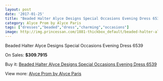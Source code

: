 ```yaml
---
layout: post
date: '2017-01-25'
title: "Beaded Halter Alyce Designs Special Occasions Evening Dress 6539"
category: Alyce Prom by Alyce Paris
tags: ["dresses","beaded","dress","charming","occasions"]
image: http://img.princessan.com/1881-thickbox_default/beaded-halter-alyce-designs-special-occasions-evening-dress-6539.jpg
---
```

Beaded Halter Alyce Designs Special Occasions Evening Dress 6539

On Sales: **$309.7915**
<a href="https://www.princessan.com/en/alyce-prom-by-alyce-paris/838-beaded-halter-alyce-designs-special-occasions-evening-dress-6539.html"><amp-img layout="responsive" width="600" height="600" src="//img.princessan.com/1881-thickbox_default/beaded-halter-alyce-designs-special-occasions-evening-dress-6539.jpg" alt="Beaded Halter Alyce Designs Special Occasions Evening Dress 6539 0" /></a>
<a href="https://www.princessan.com/en/alyce-prom-by-alyce-paris/838-beaded-halter-alyce-designs-special-occasions-evening-dress-6539.html"><amp-img layout="responsive" width="600" height="600" src="//img.princessan.com/1882-thickbox_default/beaded-halter-alyce-designs-special-occasions-evening-dress-6539.jpg" alt="Beaded Halter Alyce Designs Special Occasions Evening Dress 6539 1" /></a>

Buy it: [Beaded Halter Alyce Designs Special Occasions Evening Dress 6539](https://www.princessan.com/en/alyce-prom-by-alyce-paris/838-beaded-halter-alyce-designs-special-occasions-evening-dress-6539.html "Beaded Halter Alyce Designs Special Occasions Evening Dress 6539")

View more: [Alyce Prom by Alyce Paris](https://www.princessan.com/en/8-alyce-prom-by-alyce-paris "Alyce Prom by Alyce Paris")